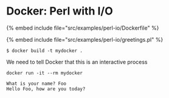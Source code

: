 # Docker: Perl with I/O


{% embed include file="src/examples/perl-io/Dockerfile" %}

{% embed include file="src/examples/perl-io/greetings.pl" %}

```
$ docker build -t mydocker .
```

We need to tell Docker that this is an interactive process

```
docker run -it --rm mydocker

What is your name? Foo
Hello Foo, how are you today?
```


